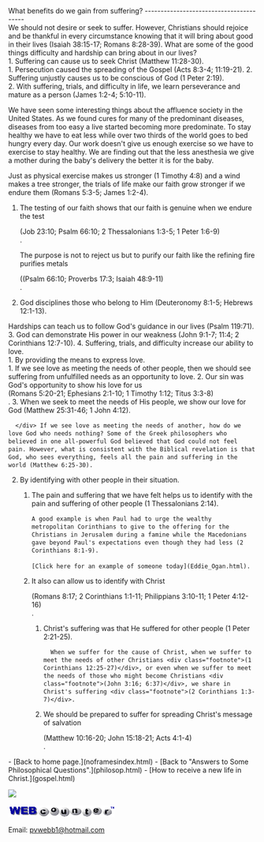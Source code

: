  <head> <title>(PVW) benefits of suffering</title> <meta content="IE=9" http-equiv="X-UA-Compatible"></meta> <link href="css/page_style.css" rel="stylesheet" type="text/css"></link> </head><body><div class="page_style"> What benefits do we gain from suffering?
----------------------------------------

<div class="p">We should not desire or seek to suffer. However, Christians should rejoice and be thankful in every circumstance knowing that it will bring about good in their lives (Isaiah 38:15-17; Romans 8:28-39). What are some of the good things difficulty and hardship can bring about in our lives?</div><div class="p">1. Suffering can cause us to seek Christ (Matthew 11:28-30). <div class="p">
  1. Persecution caused the spreading of the Gospel (Acts 8:3-4; 11:19-21).
  2. Suffering unjustly causes us to be conscious of God (1 Peter 2:19).
  
  </div>
2. With suffering, trials, and difficulty in life, we learn perseverance and mature as a person (James 1:2-4; 5:10-11).  
    
   We have seen some interesting things about the affluence society in the United States. As we found cures for many of the predominant diseases, diseases from too easy a live started becoming more predominate. To stay healthy we have to eat less while over two thirds of the world goes to bed hungry every day. Our work doesn't give us enough exercise so we have to exercise to stay healthy. We are finding out that the less anesthesia we give a mother during the baby's delivery the better it is for the baby.  
    
   Just as physical exercise makes us stronger (1 Timothy 4:8) and a wind makes a tree stronger, the trials of life make our faith grow stronger if we endure them (Romans 5:3-5; James 1:2-4). <div class="p">
  1. The testing of our faith shows that our faith is genuine when we endure the test<div class="footnote">(Job 23:10; Psalm 66:10; 2 Thessalonians 1:3-5; 1 Peter 1:6-9)</div>.  
        
       The purpose is not to reject us but to purify our faith like the refining fire purifies metals<div class="footnote">((Psalm 66:10; Proverbs 17:3; Isaiah 48:9-11)</div>.
  2. God disciplines those who belong to Him (Deuteronomy 8:1-5; Hebrews 12:1-13).
  
  </div> Hardships can teach us to follow God's guidance in our lives (Psalm 119:71).
3. God can demonstrate His power in our weakness (John 9:1-7; 11:4; 2 Corinthians 12:7-10).
4. Suffering, trials, and difficulty increase our ability to love. <div class="p">
  1. By providing the means to express love. <div class="p">
      1. If we see love as meeting the needs of other people, then we should see suffering from unfulfilled needs as an opportunity to love.
      2. Our sin was God's opportunity to show his love for us<div class="footnote">(Romans 5:20-21; Ephesians 2:1-10; 1 Timothy 1:12; Titus 3:3-8)</div>.
      3. When we seek to meet the needs of His people, we show our love for God (Matthew 25:31-46; 1 John 4:12).
      
      </div> If we see love as meeting the needs of another, how do we love God who needs nothing? Some of the Greek philosophers who believed in one all-powerful God believed that God could not feel pain. However, what is consistent with the Biblical revelation is that God, who sees everything, feels all the pain and suffering in the world (Matthew 6:25-30).
  2. By identifying with other people in their situation. <div class="p">
      1. The pain and suffering that we have felt helps us to identify with the pain and suffering of other people (1 Thessalonians 2:14).  
              
             A good example is when Paul had to urge the wealthy metropolitan Corinthians to give to the offering for the Christians in Jerusalem during a famine while the Macedonians gave beyond Paul's expectations even though they had less (2 Corinthians 8:1-9).  
              
             [Click here for an example of someone today](Eddie_Ogan.html).
      2. It also can allow us to identify with Christ <div class="footnote">(Romans 8:17; 2 Corinthians 1:1-11; Philippians 3:10-11; 1 Peter 4:12-16)</div>. <div class="p">
            1. Christ's suffering was that He suffered for other people (1 Peter 2:21-25).  
                      
                     When we suffer for the cause of Christ, when we suffer to meet the needs of other Christians <div class="footnote">(1 Corinthians 12:25-27)</div>, or even when we suffer to meet the needs of those who might become Christians <div class="footnote">(John 3:16; 6:37)</div>, we share in Christ's suffering <div class="footnote">(2 Corinthians 1:3-7)</div>.
            2. We should be prepared to suffer for spreading Christ's message of salvation <div class="footnote">(Matthew 10:16-20; John 15:18-21; Acts 4:1-4)</div>.
            
            </div>
       
      </div>
   
  </div>
 
</div><div class="p" id="footnotes"></div><script src="js/footnotes.js" type="text/javascript"></script>  </div>- [Back to home page.](noframesindex.html)
- [Back to "Answers to Some Philosophical Questions".](philosop.html)
- [How to receive a new life in Christ.](gospel.html)
 
![](http://counter.digits.com/wc/-d/4/pvwebb)

[![digits](images/wc-03.gif)](http://www.digits.com/)

Email: [pvwebb1@hotmail.com](mailto:pvwebb1@hotmail.com)

 